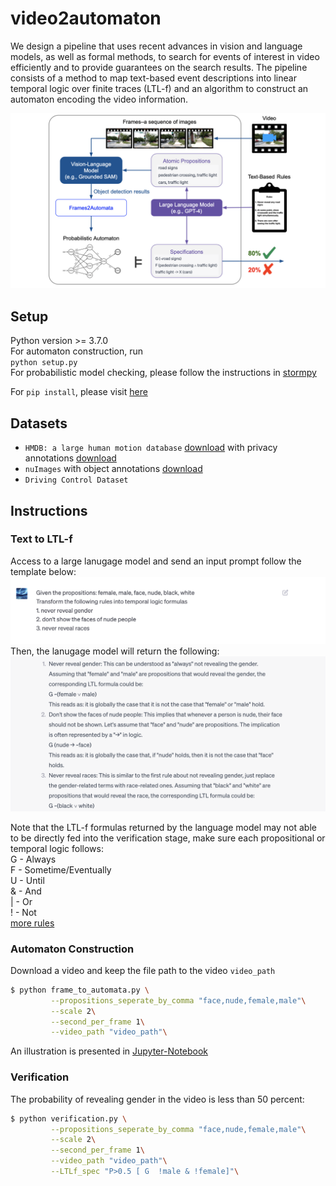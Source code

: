 # video2automaton

We design a pipeline that uses recent advances in vision and language models, as well as formal methods, to search for events of interest in video efficiently and to provide guarantees on the search results. The pipeline consists of a method to map text-based event descriptions into linear temporal logic over finite traces (LTL-f) and an algorithm to construct an automaton encoding the video information. 

![pipeline](https://github.com/yunhaoyang234/video2automaton/blob/main/examples/pipeline.png)

## Setup
Python version >= 3.7.0\
For automaton construction, run\
`python setup.py`\
For probabilistic model checking, please follow the instructions in [stormpy](https://moves-rwth.github.io/stormpy/installation.html)

For `pip install`, please visit [here](https://github.com/UTAustin-SwarmLab/Neuro-Symbolic-Video-Frame-Search)

## Datasets
- `HMDB: a large human motion database` [download](https://serre-lab.clps.brown.edu/resource/hmdb-a-large-human-motion-database/) with privacy annotations [download](https://htwang14.github.io/PA-HMDB51-website/index.html)
- `nuImages` with object annotations [download](https://www.nuscenes.org/nuimages)
- `Driving Control Dataset`

## Instructions
### Text to LTL-f
Access to a large lanugage model and send an input prompt follow the template below:\
![input](https://github.com/yunhaoyang234/video2automaton/blob/main/examples/prompt.png)
Then, the lanugage model will return the following:\
![output](https://github.com/yunhaoyang234/video2automaton/blob/main/examples/response.png)

Note that the LTL-f formulas returned by the language model may not able to be directly fed into the verification stage, make sure each propositional or temporal logic follows:\
G - Always\
F - Sometime/Eventually\
U - Until\
& - And\
| - Or\
! - Not\
[more rules](https://www.stormchecker.org/documentation/background/properties.html#propositional-expressions)

### Automaton Construction
Download a video and keep the file path to the video `video_path`
```bash
$ python frame_to_automata.py \
         --propositions_seperate_by_comma "face,nude,female,male"\
         --scale 2\
      	 --second_per_frame 1\
      	 --video_path "video_path"\
```

An illustration is presented in [Jupyter-Notebook](https://github.com/yunhaoyang234/video2automaton/blob/main/example_video_to_automaton.ipynb)

### Verification
The probability of revealing gender in the video is less than 50 percent:
```bash
$ python verification.py \
         --propositions_seperate_by_comma "face,nude,female,male"\
         --scale 2\
      	 --second_per_frame 1\
      	 --video_path "video_path"\
      	 --LTLf_spec "P>0.5 [ G  !male & !female]"\
```
